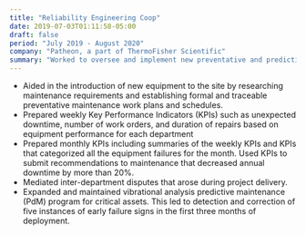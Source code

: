 ```yaml
---
title: "Reliability Engineering Coop"
date: 2019-07-03T01:11:58-05:00
draft: false
period: "July 2019 - August 2020"
company: "Patheon, a part of ThermoFisher Scientific"
summary: "Worked to oversee and implement new preventative and predictive maintenance programs, as well as providing other support to the engineering team"
---
```


- Aided in the introduction of new equipment to the site by researching maintenance requirements and establishing formal and traceable preventative maintenance work plans and schedules.
- Prepared weekly Key Performance Indicators (KPIs) such as unexpected downtime, number of work orders, and duration of repairs based on equipment performance for each department
- Prepared monthly KPIs including summaries of the weekly KPIs and KPIs that categorized all the equipment failures for the month. Used KPIs to submit recommendations to maintenance that decreased annual downtime by more than 20%.
- Mediated inter-department disputes that arose during project delivery.
- Expanded and maintained vibrational analysis predictive maintenance (PdM) program for critical assets. This led to detection and correction of five instances of early failure signs in the first three months of deployment.

